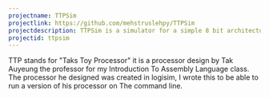```yaml
---
projectname: TTPSim
projectlink: https://github.com/mehstruslehpy/TTPSim
projectdescription: TTPSim is a simulator for a simple 8 bit architecture that I encountered when I took my first assembly language class.
projectid: ttpsim
---
```

TTP stands for "Taks Toy Processor" it is a processor design by Tak Auyeung the professor for my Introduction To Assembly Language class. The processor he designed was created in logisim, I wrote this to be able to run a version of his processor on The command line.
